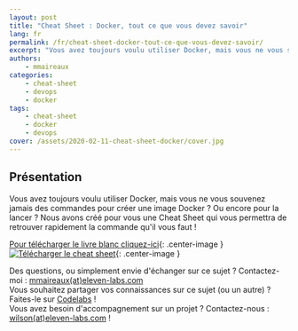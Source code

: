 ```yaml
---
layout: post
title: "Cheat Sheet : Docker, tout ce que vous devez savoir"
lang: fr
permalink: /fr/cheat-sheet-docker-tout-ce-que-vous-devez-savoir/
excerpt: "Vous avez toujours voulu utiliser Docker, mais vous ne vous souvenez jamais des commandes pour créer une image Docker ? Ou encore pour la lancer ?"
authors:
    - mmaireaux
categories:
    - cheat-sheet
    - devops
    - docker
tags:
    - cheat-sheet
    - docker
    - devops
cover: /assets/2020-02-11-cheat-sheet-docker/cover.jpg
---
```


## Présentation

Vous avez toujours voulu utiliser Docker, mais vous ne vous souvenez jamais des commandes pour créer une image Docker ? Ou encore pour la lancer ? 
Nous avons créé pour vous une Cheat Sheet qui vous permettra de retrouver rapidement la commande qu'il vous faut !

<p align="center"> 

[Pour télécharger le livre blanc cliquez-ici](http://bit.ly/cheat-sheet-Docker){: .center-image }
[![Télécharger le cheat sheet]({{site.baseurl}}/assets/2020-02-11-cheat-sheet-docker/button.png)](http://bit.ly/cheat-sheet-Docker){: .center-image }

</p>

Des questions, ou simplement envie d'échanger sur ce sujet ? Contactez-moi : [mmaireaux(at)eleven-labs.com](mailto:mmaireaux@eleven-labs.com)  
Vous souhaitez partager vos connaissances sur ce sujet (ou un autre) ? Faites-le sur [Codelabs](https://codelabs.eleven-labs.com) !  
Vous avez besoin d'accompagnement sur un projet ? Contactez-nous : [wilson(at)eleven-labs.com](mailto:wilson@eleven-labs.com) !
